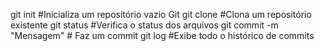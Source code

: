 git init #Inicializa um repositório vazio Git
git clone <url> #Clona um repositório existente
git status #Verifica o status dos arquivos
git commit -m "Mensagem" # Faz um commit
git log #Exibe todo o histórico de commits

